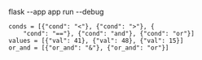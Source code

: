 flask --app app run --debug

    conds = [{"cond": "<"}, {"cond": ">"}, {
        "cond": "=="}, {"cond": "and"}, {"cond": "or"}]
    values = [{"val": 41}, {"val": 48}, {"val": 15}]
    or_and = [{"or_and": "&"}, {"or_and": "or"}]
